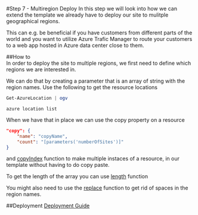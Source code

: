 #Step 7 - Multiregion Deploy
In this step we will look into how we can extend the template we already have to deploy our site to mulitple geographical regions. 

This can e.g. be beneficial if you have customers from different parts of the world and you want to utilize Azure Trafic Manager to route your customers to a web app hosted in Azure data center close to them.

##How to  
In order to deploy the site to multiple regions, we first need to define which regions we are interested in. 

We can do that by creating a parameter that is an array of string with the region names. Use the following to get the resource locations 
```PowerShell
Get-AzureLocation | ogv
```

```
azure location list
```

When we have that in place we can use the copy property on a resource
```json
"copy": {
    "name": "copyName",
    "count": "[parameters('numberOfSites')]"
}
```
and [copyIndex](../../docs/arm-template-functions.md#copyindex) function to make multiple instaces of a resource, 
in our template without having to do copy paste. 

To get the length of the array you can use [length](../../docs/arm-template-functions.md#length) function

You might also need to use the [replace](../../docs/arm-template-functions.md#replace) function to get rid of spaces in the region names.

##Deployment
[Deployment Guide](../../docs/deployment.md)    
